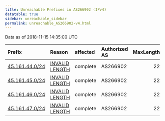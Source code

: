 ```yaml
---
title: Unreachable Prefixes in AS266902 (IPv4)
datatable: true
sidebar: unreachable_sidebar
permalink: unreachable_AS266902-v4.html
---
```


Data as of 2018-11-15 14:35:00 UTC


<div class="datatable-begin"></div>

| Prefix                                                 | Reason                                                                                                    | affected   | Authorized AS   |   MaxLength | Anchor                                         |   unreachable /24s |
|:-------------------------------------------------------|:----------------------------------------------------------------------------------------------------------|:-----------|:----------------|------------:|:-----------------------------------------------|-------------------:|
| [45.161.44.0/24](https://stat.ripe.net/45.161.44.0/24) | [INVALID LENGTH](https://rpki-validator.ripe.net/announcement-preview?asn=AS266902&prefix=45.161.44.0/24) | complete   | AS266902        |          22 | [LACNIC](unreachable_LACNIC_RPKI_Root-v4.html) |                  1 |
| [45.161.45.0/24](https://stat.ripe.net/45.161.45.0/24) | [INVALID LENGTH](https://rpki-validator.ripe.net/announcement-preview?asn=AS266902&prefix=45.161.45.0/24) | complete   | AS266902        |          22 | [LACNIC](unreachable_LACNIC_RPKI_Root-v4.html) |                  1 |
| [45.161.46.0/24](https://stat.ripe.net/45.161.46.0/24) | [INVALID LENGTH](https://rpki-validator.ripe.net/announcement-preview?asn=AS266902&prefix=45.161.46.0/24) | complete   | AS266902        |          22 | [LACNIC](unreachable_LACNIC_RPKI_Root-v4.html) |                  1 |
| [45.161.47.0/24](https://stat.ripe.net/45.161.47.0/24) | [INVALID LENGTH](https://rpki-validator.ripe.net/announcement-preview?asn=AS266902&prefix=45.161.47.0/24) | complete   | AS266902        |          22 | [LACNIC](unreachable_LACNIC_RPKI_Root-v4.html) |                  1 |

<div class="datatable-end"></div>